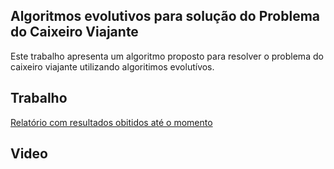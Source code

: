 ## Algoritmos evolutivos para solução do Problema do Caixeiro Viajante

Este trabalho apresenta um algoritmo proposto para resolver o problema do caixeiro viajante utilizando algoritimos evolutívos.

## Trabalho
[Relatório com resultados obitidos até o momento](relatorio.pdf)

## Video
